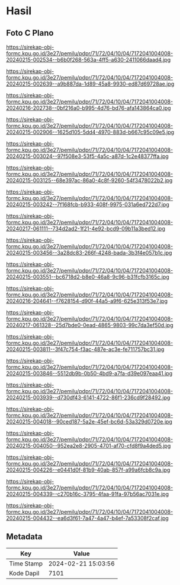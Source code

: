 # Hasil

## Foto C Plano

https://sirekap-obj-formc.kpu.go.id/3e27/pemilu/pdpr/71/72/04/10/04/7172041004008-20240215-002534--b6b0f268-563a-4ff5-a630-2411066daad4.jpg

https://sirekap-obj-formc.kpu.go.id/3e27/pemilu/pdpr/71/72/04/10/04/7172041004008-20240215-002639--a9b887da-1d89-45a8-9930-ed87d69728ae.jpg

https://sirekap-obj-formc.kpu.go.id/3e27/pemilu/pdpr/71/72/04/10/04/7172041004008-20240216-202738--0bf216a0-b995-4d76-bd76-afa143864ca0.jpg

https://sirekap-obj-formc.kpu.go.id/3e27/pemilu/pdpr/71/72/04/10/04/7172041004008-20240215-002906--1625d105-5dd4-4970-883d-b667c95c09e5.jpg

https://sirekap-obj-formc.kpu.go.id/3e27/pemilu/pdpr/71/72/04/10/04/7172041004008-20240215-003024--97f508e3-53f5-4a5c-a87d-1c2e48377ffa.jpg

https://sirekap-obj-formc.kpu.go.id/3e27/pemilu/pdpr/71/72/04/10/04/7172041004008-20240215-003125--68e397ac-86a0-4c8f-9260-54f3478022b2.jpg

https://sirekap-obj-formc.kpu.go.id/3e27/pemilu/pdpr/71/72/04/10/04/7172041004008-20240215-003242--7f168fcb-b933-408f-9975-031a6ed722d7.jpg

https://sirekap-obj-formc.kpu.go.id/3e27/pemilu/pdpr/71/72/04/10/04/7172041004008-20240217-061111--734d2ad2-1f21-4e92-bcd9-09b11a3bed12.jpg

https://sirekap-obj-formc.kpu.go.id/3e27/pemilu/pdpr/71/72/04/10/04/7172041004008-20240215-003456--3a28dc83-266f-4248-bada-3b3f4e057b1c.jpg

https://sirekap-obj-formc.kpu.go.id/3e27/pemilu/pdpr/71/72/04/10/04/7172041004008-20240215-003551--bc6718d2-b8e0-46a8-9c96-b31fcfb3165c.jpg

https://sirekap-obj-formc.kpu.go.id/3e27/pemilu/pdpr/71/72/04/10/04/7172041004008-20240216-204641--f7628154-d90f-44a5-a9f6-625e313f53e7.jpg

https://sirekap-obj-formc.kpu.go.id/3e27/pemilu/pdpr/71/72/04/10/04/7172041004008-20240217-061328--25d7bde0-0ead-4865-9803-99c7da3ef50d.jpg

https://sirekap-obj-formc.kpu.go.id/3e27/pemilu/pdpr/71/72/04/10/04/7172041004008-20240215-003811--3f47c754-f3ac-487e-ac3e-fe711757bc31.jpg

https://sirekap-obj-formc.kpu.go.id/3e27/pemilu/pdpr/71/72/04/10/04/7172041004008-20240215-003846--5512db9b-0b50-4bd9-a7fa-d39e097eaa41.jpg

https://sirekap-obj-formc.kpu.go.id/3e27/pemilu/pdpr/71/72/04/10/04/7172041004008-20240215-003939--d730df43-6141-4722-86f1-236cd9f28492.jpg

https://sirekap-obj-formc.kpu.go.id/3e27/pemilu/pdpr/71/72/04/10/04/7172041004008-20240215-004018--90ced187-5a2e-45ef-bc6d-53a329d0720e.jpg

https://sirekap-obj-formc.kpu.go.id/3e27/pemilu/pdpr/71/72/04/10/04/7172041004008-20240215-004050--952ea2e8-2905-4701-af70-cfd8f9a4ded5.jpg

https://sirekap-obj-formc.kpu.go.id/3e27/pemilu/pdpr/71/72/04/10/04/7172041004008-20240215-004226--e0441d0f-81b9-40ab-857f-a99a6fcb8c9a.jpg

https://sirekap-obj-formc.kpu.go.id/3e27/pemilu/pdpr/71/72/04/10/04/7172041004008-20240215-004339--c270b16c-3795-4faa-91fa-97b56ac7031e.jpg

https://sirekap-obj-formc.kpu.go.id/3e27/pemilu/pdpr/71/72/04/10/04/7172041004008-20240215-004432--ea6d3f61-7a47-4a47-b4ef-7a53308f2caf.jpg


## Metadata

| Key        | Value               |
| ---------- | ------------------- |
| Time Stamp | 2024-02-21 15:03:56 |
| Kode Dapil | 7101                |




